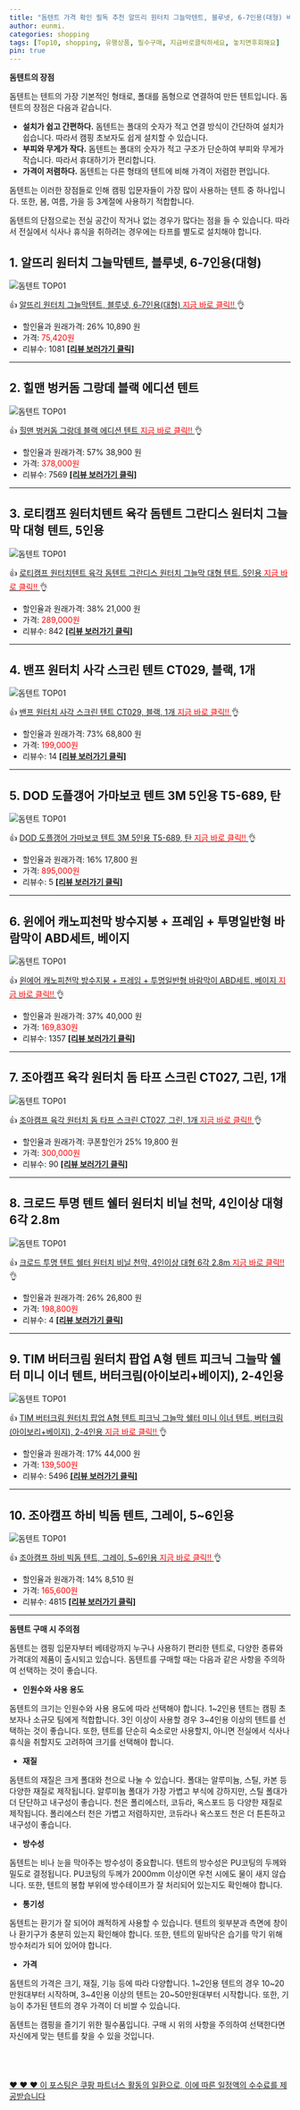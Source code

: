 ```yaml
---
title: "돔텐트 가격 확인 필독 추천 알뜨리 원터치 그늘막텐트, 블루넷, 6-7인용(대형) 비교 장점 구매가이드"
author: eunmi.
categories: shopping
tags: [Top10, shopping, 유행상품, 필수구매, 지금바로클릭하세요, 놓치면후회해요]
pin: true
---
```

**돔텐트의 장점**

돔텐트는 텐트의 가장 기본적인 형태로, 폴대를 돔형으로 연결하여 만든 텐트입니다. 돔텐트의 장점은 다음과 같습니다.

* **설치가 쉽고 간편하다.** 돔텐트는 폴대의 숫자가 적고 연결 방식이 간단하여 설치가 쉽습니다. 따라서 캠핑 초보자도 쉽게 설치할 수 있습니다.
* **부피와 무게가 작다.** 돔텐트는 폴대의 숫자가 적고 구조가 단순하여 부피와 무게가 작습니다. 따라서 휴대하기가 편리합니다.
* **가격이 저렴하다.** 돔텐트는 다른 형태의 텐트에 비해 가격이 저렴한 편입니다.

돔텐트는 이러한 장점들로 인해 캠핑 입문자들이 가장 많이 사용하는 텐트 중 하나입니다. 또한, 봄, 여름, 가을 등 3계절에 사용하기 적합합니다.

돔텐트의 단점으로는 전실 공간이 작거나 없는 경우가 많다는 점을 들 수 있습니다. 따라서 전실에서 식사나 휴식을 취하려는 경우에는 타프를 별도로 설치해야 합니다.

   

## 1. 알뜨리 원터치 그늘막텐트, 블루넷, 6-7인용(대형)

![돔텐트 TOP01](https://thumbnail8.coupangcdn.com/thumbnails/remote/230x230ex/image/retail/images/2879084223042080-6749f87b-63a6-416d-8fe4-c431b9a0593c.jpg)


👍 [알뜨리 원터치 그늘막텐트, 블루넷, 6-7인용(대형) <font color=red> 지금 바로 클릭!! </font> ](https://link.coupang.com/re/AFFSDP?lptag=AF3617701&subid=GithubCoopas&pageKey=82897933&traceid=V0-153&itemId=287610988&vendorItemId=3638571706) 👌 


- 할인율과 원래가격: 26%  10,890   원
- 가격: <span style='color:red'>75,420원</span>
- 리뷰수: 1081  [**[리뷰 보러가기 클릭]**](https://link.coupang.com/re/AFFSDP?lptag=AF3617701&subid=GithubCoopas&pageKey=82897933&traceid=V0-153&itemId=287610988&vendorItemId=3638571706)

---


   

## 2. 힐맨 벙커돔 그랑데 블랙 에디션 텐트

![돔텐트 TOP01](https://thumbnail9.coupangcdn.com/thumbnails/remote/230x230ex/image/retail/images/2877388473091268-9437f440-b774-4bba-ba5d-676586815b6c.jpg)


👍 [힐맨 벙커돔 그랑데 블랙 에디션 텐트 <font color=red> 지금 바로 클릭!! </font> ](https://link.coupang.com/re/AFFSDP?lptag=AF3617701&subid=GithubCoopas&pageKey=6763351138&traceid=V0-153&itemId=15856904066&vendorItemId=83067237038) 👌 


- 할인율과 원래가격: 57%  38,900   원
- 가격: <span style='color:red'>378,000원</span>
- 리뷰수: 7569  [**[리뷰 보러가기 클릭]**](https://link.coupang.com/re/AFFSDP?lptag=AF3617701&subid=GithubCoopas&pageKey=6763351138&traceid=V0-153&itemId=15856904066&vendorItemId=83067237038)

---


   

## 3. 로티캠프 원터치텐트 육각 돔텐트 그란디스 원터치 그늘막 대형 텐트, 5인용

![돔텐트 TOP01](https://thumbnail8.coupangcdn.com/thumbnails/remote/230x230ex/image/vendor_inventory/b862/2d0f915cbcec02ad73503cd94e76a89e6ad7eb55214c000d387ddfddcabb.jpg)


👍 [로티캠프 원터치텐트 육각 돔텐트 그란디스 원터치 그늘막 대형 텐트, 5인용 <font color=red> 지금 바로 클릭!! </font> ](https://link.coupang.com/re/AFFSDP?lptag=AF3617701&subid=GithubCoopas&pageKey=6274978611&traceid=V0-153&itemId=12853312700&vendorItemId=80118735682) 👌 


- 할인율과 원래가격: 38%  21,000   원
- 가격: <span style='color:red'>289,000원</span>
- 리뷰수: 842  [**[리뷰 보러가기 클릭]**](https://link.coupang.com/re/AFFSDP?lptag=AF3617701&subid=GithubCoopas&pageKey=6274978611&traceid=V0-153&itemId=12853312700&vendorItemId=80118735682)

---


   

## 4. 밴프 원터치 사각 스크린 텐트 CT029, 블랙, 1개

![돔텐트 TOP01](https://thumbnail7.coupangcdn.com/thumbnails/remote/230x230ex/image/retail/images/2021/12/03/13/5/521171e7-1271-45f6-b66a-aec57ffaeaf5.jpg)


👍 [밴프 원터치 사각 스크린 텐트 CT029, 블랙, 1개 <font color=red> 지금 바로 클릭!! </font> ](https://link.coupang.com/re/AFFSDP?lptag=AF3617701&subid=GithubCoopas&pageKey=6216738460&traceid=V0-153&itemId=12419969585&vendorItemId=79689320153) 👌 


- 할인율과 원래가격: 73%  68,800   원
- 가격: <span style='color:red'>199,000원</span>
- 리뷰수: 14  [**[리뷰 보러가기 클릭]**](https://link.coupang.com/re/AFFSDP?lptag=AF3617701&subid=GithubCoopas&pageKey=6216738460&traceid=V0-153&itemId=12419969585&vendorItemId=79689320153)

---


   

## 5. DOD 도플갱어 가마보코 텐트 3M 5인용 T5-689, 탄

![돔텐트 TOP01](https://thumbnail10.coupangcdn.com/thumbnails/remote/230x230ex/image/vendor_inventory/8707/ed986e1a1a94c685b5831d8a3248b60da9c75dbbc39d476bc50affbd05f5.png)


👍 [DOD 도플갱어 가마보코 텐트 3M 5인용 T5-689, 탄 <font color=red> 지금 바로 클릭!! </font> ](https://link.coupang.com/re/AFFSDP?lptag=AF3617701&subid=GithubCoopas&pageKey=7279364555&traceid=V0-153&itemId=18581739700&vendorItemId=85718354939) 👌 


- 할인율과 원래가격: 16%  17,800   원
- 가격: <span style='color:red'>895,000원</span>
- 리뷰수: 5  [**[리뷰 보러가기 클릭]**](https://link.coupang.com/re/AFFSDP?lptag=AF3617701&subid=GithubCoopas&pageKey=7279364555&traceid=V0-153&itemId=18581739700&vendorItemId=85718354939)

---


   

## 6. 윈에어 캐노피천막 방수지붕 + 프레임 + 투명일반형 바람막이 ABD세트, 베이지

![돔텐트 TOP01](https://thumbnail6.coupangcdn.com/thumbnails/remote/230x230ex/image/retail/images/2023/02/14/9/2/6fe7c5d0-32bf-42fe-8082-af091f0dbeeb.jpg)


👍 [윈에어 캐노피천막 방수지붕 + 프레임 + 투명일반형 바람막이 ABD세트, 베이지 <font color=red> 지금 바로 클릭!! </font> ](https://link.coupang.com/re/AFFSDP?lptag=AF3617701&subid=GithubCoopas&pageKey=7135688968&traceid=V0-153&itemId=17903900578&vendorItemId=85066667656) 👌 


- 할인율과 원래가격: 37%  40,000   원
- 가격: <span style='color:red'>169,830원</span>
- 리뷰수: 1357  [**[리뷰 보러가기 클릭]**](https://link.coupang.com/re/AFFSDP?lptag=AF3617701&subid=GithubCoopas&pageKey=7135688968&traceid=V0-153&itemId=17903900578&vendorItemId=85066667656)

---


   

## 7. 조아캠프 육각 원터치 돔 타프 스크린 CT027, 그린, 1개

![돔텐트 TOP01](https://thumbnail6.coupangcdn.com/thumbnails/remote/230x230ex/image/retail/images/13194613722552240-18e5d3dd-2212-44b8-a483-edf7db9bb89f.png)


👍 [조아캠프 육각 원터치 돔 타프 스크린 CT027, 그린, 1개 <font color=red> 지금 바로 클릭!! </font> ](https://link.coupang.com/re/AFFSDP?lptag=AF3617701&subid=GithubCoopas&pageKey=1940285209&traceid=V0-153&itemId=3294036778&vendorItemId=71280991235) 👌 


- 할인율과 원래가격: 쿠폰할인가 25%  19,800   원
- 가격: <span style='color:red'>300,000원</span>
- 리뷰수: 90  [**[리뷰 보러가기 클릭]**](https://link.coupang.com/re/AFFSDP?lptag=AF3617701&subid=GithubCoopas&pageKey=1940285209&traceid=V0-153&itemId=3294036778&vendorItemId=71280991235)

---


   

## 8. 크로드 투명 텐트 쉘터 원터치 비닐 천막, 4인이상 대형 6각 2.8m

![돔텐트 TOP01](https://thumbnail7.coupangcdn.com/thumbnails/remote/230x230ex/image/vendor_inventory/27a2/3042e67ce8d0866eec53eb3a5b16b64437dabf014913f228dc58b0193d53.jpg)


👍 [크로드 투명 텐트 쉘터 원터치 비닐 천막, 4인이상 대형 6각 2.8m <font color=red> 지금 바로 클릭!! </font> ](https://link.coupang.com/re/AFFSDP?lptag=AF3617701&subid=GithubCoopas&pageKey=6364336775&traceid=V0-153&itemId=13450413242&vendorItemId=84014543411) 👌 


- 할인율과 원래가격: 26%  26,800   원
- 가격: <span style='color:red'>198,800원</span>
- 리뷰수: 4  [**[리뷰 보러가기 클릭]**](https://link.coupang.com/re/AFFSDP?lptag=AF3617701&subid=GithubCoopas&pageKey=6364336775&traceid=V0-153&itemId=13450413242&vendorItemId=84014543411)

---


   

## 9. TIM 버터크림 원터치 팝업 A형 텐트 피크닉 그늘막 쉘터 미니 이너 텐트, 버터크림(아이보리+베이지), 2-4인용

![돔텐트 TOP01](https://thumbnail9.coupangcdn.com/thumbnails/remote/230x230ex/image/vendor_inventory/2852/48ba68072cfa107cdf20a0e90efab8d338daa34ccc25d4c143bee414b19a.jpg)


👍 [TIM 버터크림 원터치 팝업 A형 텐트 피크닉 그늘막 쉘터 미니 이너 텐트, 버터크림(아이보리+베이지), 2-4인용 <font color=red> 지금 바로 클릭!! </font> ](https://link.coupang.com/re/AFFSDP?lptag=AF3617701&subid=GithubCoopas&pageKey=7611692379&traceid=V0-153&itemId=20160964436&vendorItemId=87409558580) 👌 


- 할인율과 원래가격: 17%  44,000   원
- 가격: <span style='color:red'>139,500원</span>
- 리뷰수: 5496  [**[리뷰 보러가기 클릭]**](https://link.coupang.com/re/AFFSDP?lptag=AF3617701&subid=GithubCoopas&pageKey=7611692379&traceid=V0-153&itemId=20160964436&vendorItemId=87409558580)

---


   

## 10. 조아캠프 하비 빅돔 텐트, 그레이, 5~6인용

![돔텐트 TOP01](https://thumbnail8.coupangcdn.com/thumbnails/remote/230x230ex/image/retail/images/3494565949106668-3ea34059-0c2e-4ae4-8c44-18d34eb77011.jpg)


👍 [조아캠프 하비 빅돔 텐트, 그레이, 5~6인용 <font color=red> 지금 바로 클릭!! </font> ](https://link.coupang.com/re/AFFSDP?lptag=AF3617701&subid=GithubCoopas&pageKey=120365801&traceid=V0-153&itemId=358252033&vendorItemId=3871941476) 👌 


- 할인율과 원래가격: 14%  8,510   원
- 가격: <span style='color:red'>165,600원</span>
- 리뷰수: 4815  [**[리뷰 보러가기 클릭]**](https://link.coupang.com/re/AFFSDP?lptag=AF3617701&subid=GithubCoopas&pageKey=120365801&traceid=V0-153&itemId=358252033&vendorItemId=3871941476)

---
**돔텐트 구매 시 주의점**

돔텐트는 캠핑 입문자부터 베테랑까지 누구나 사용하기 편리한 텐트로, 다양한 종류와 가격대의 제품이 출시되고 있습니다. 돔텐트를 구매할 때는 다음과 같은 사항을 주의하여 선택하는 것이 좋습니다.

* **인원수와 사용 용도**

돔텐트의 크기는 인원수와 사용 용도에 따라 선택해야 합니다. 1~2인용 텐트는 캠핑 초보자나 소규모 팀에게 적합합니다. 3인 이상이 사용할 경우 3~4인용 이상의 텐트를 선택하는 것이 좋습니다. 또한, 텐트를 단순히 숙소로만 사용할지, 아니면 전실에서 식사나 휴식을 취할지도 고려하여 크기를 선택해야 합니다.

* **재질**

돔텐트의 재질은 크게 폴대와 천으로 나눌 수 있습니다. 폴대는 알루미늄, 스틸, 카본 등 다양한 재질로 제작됩니다. 알루미늄 폴대가 가장 가볍고 부식에 강하지만, 스틸 폴대가 더 단단하고 내구성이 좋습니다. 천은 폴리에스터, 코듀라, 옥스포드 등 다양한 재질로 제작됩니다. 폴리에스터 천은 가볍고 저렴하지만, 코듀라나 옥스포드 천은 더 튼튼하고 내구성이 좋습니다.

* **방수성**

돔텐트는 비나 눈을 막아주는 방수성이 중요합니다. 텐트의 방수성은 PU코팅의 두께와 밀도로 결정됩니다. PU코팅의 두께가 2000mm 이상이면 우천 시에도 물이 새지 않습니다. 또한, 텐트의 봉합 부위에 방수테이프가 잘 처리되어 있는지도 확인해야 합니다.

* **통기성**

돔텐트는 환기가 잘 되어야 쾌적하게 사용할 수 있습니다. 텐트의 윗부분과 측면에 창이나 환기구가 충분히 있는지 확인해야 합니다. 또한, 텐트의 밑바닥은 습기를 막기 위해 방수처리가 되어 있어야 합니다.

* **가격**

돔텐트의 가격은 크기, 재질, 기능 등에 따라 다양합니다. 1~2인용 텐트의 경우 10~20만원대부터 시작하며, 3~4인용 이상의 텐트는 20~50만원대부터 시작합니다. 또한, 기능이 추가된 텐트의 경우 가격이 더 비쌀 수 있습니다.

돔텐트는 캠핑을 즐기기 위한 필수품입니다. 구매 시 위의 사항을 주의하여 선택한다면 자신에게 맞는 텐트를 찾을 수 있을 것입니다.<br><br><br><br><br> [ ❤ ❤ ❤ 이 포스팅은 쿠팡 파트너스 활동의 일환으로, 이에 따른 일정액의 수수료를 제공받습니다](https://link.coupang.com/a/bcEFyh)
